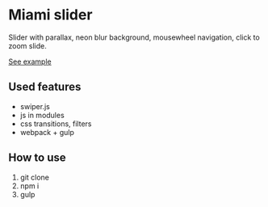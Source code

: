 <h1>Miami slider</h1>
<p>Slider with parallax, neon blur background, mousewheel navigation, click to zoom slide.</p>
<p><a href="https://systemshock89.github.io/miami-slider/" target="_blank">See example</a></p>

<h2>Used features</h2>
<ul>
    <li>swiper.js</li>
    <li>js in modules</li>
    <li>css transitions, filters</li>
    <li>webpack + gulp</li>
</ul>

<h2>How to use</h2>
<ol>
    <li>git clone</li>
    <li>npm i</li>
    <li>gulp</li>
</ol>